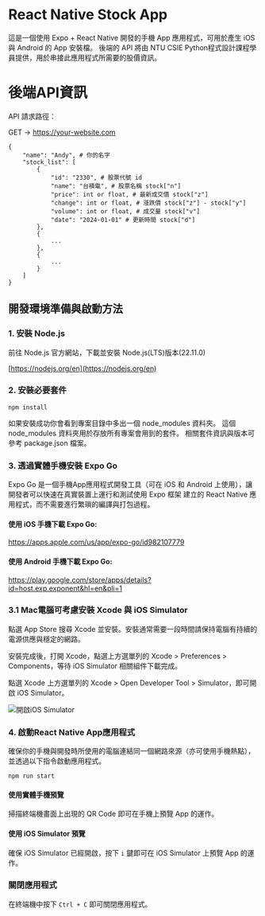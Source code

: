 # React Native Stock App

這是一個使用 Expo + React Native 開發的手機 App 應用程式，可用於產生 iOS 與 Android 的 App 安裝檔。
後端的 API 將由 NTU CSIE Python程式設計課程學員提供，用於串接此應用程式所需要的股價資訊。

# 後端API資訊

API 請求路徑：

GET -> https://your-website.com

```
{
    "name": "Andy", # 你的名字
    "stock_list": [
        {
            "id": "2330", # 股票代號 id
            "name": "台積電", # 股票名稱 stock["n"]
            "price": int or float, # 最新成交價 stock["z"]
            "change": int or float, # 漲跌價 stock["z"] - stock["y"]
            "volume": int or float, # 成交量 stock["v"]
            "date": "2024-01-01" # 更新時間 stock["d"]
        },
        {
            ...
        },
        {
            ...
        }
    ]
}
```

## 開發環境準備與啟動方法

### 1. 安裝 Node.js

前往 Node.js 官方網站，下載並安裝 Node.js(LTS)版本(22.11.0)

[https://nodejs.org/en](https://nodejs.org/en)

### 2. 安裝必要套件

```
npm install
```

如果安裝成功你會看到專案目錄中多出一個 node_modules 資料夾。
這個 node_modules 資料夾用於存放所有專案會用到的套件。
相關套件資訊與版本可參考 package.json 檔案。

### 3. 透過實體手機安裝 Expo Go

Expo Go 是一個手機App應用程式開發工具（可在 iOS 和 Android 上使用），讓開發者可以快速在真實裝置上運行和測試使用 Expo 框架 建立的 React Native 應用程式，而不需要進行繁瑣的編譯與打包過程。

#### 使用 iOS 手機下載 Expo Go:
https://apps.apple.com/us/app/expo-go/id982107779

#### 使用 Android 手機下載 Expo Go:
https://play.google.com/store/apps/details?id=host.exp.exponent&hl=en&pli=1

### 3.1 Mac電腦可考慮安裝 Xcode 與 iOS Simulator

點選 App Store 搜尋 Xcode 並安裝。安裝通常需要一段時間請保持電腦有持續的電源供應與穩定的網路。

安裝完成後，打開 Xcode，點選上方選單列的 Xcode > Preferences > Components，等待 iOS Simulator 相關組件下載完成。

點選 Xcode 上方選單列的 Xcode > Open Developer Tool > Simulator，即可開啟 iOS Simulator。

![開啟iOS Simulator](https://i.imgur.com/sUQcqzA.jpeg)

### 4. 啟動React Native App應用程式

確保你的手機與開發時所使用的電腦連結同一個網路來源（亦可使用手機熱點），並透過以下指令啟動應用程式。

```
npm run start
```

#### 使用實體手機預覽

掃描終端機畫面上出現的 QR Code 即可在手機上預覽 App 的運作。

#### 使用 iOS Simulator 預覽

確保 iOS Simulator 已經開啟，按下 `i` 鍵即可在 iOS Simulator 上預覽 App 的運作。

### 關閉應用程式

在終端機中按下 `Ctrl + C` 即可關閉應用程式。

